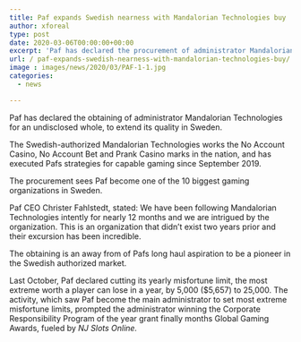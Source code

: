 ```yaml
---
title: Paf expands Swedish nearness with Mandalorian Technologies buy
author: xforeal 
type: post
date: 2020-03-06T00:00:00+00:00
excerpt: 'Paf has declared the procurement of administrator Mandalorian Technologies for an undisclosed entirety, to grow its quality in Sweden '
url: / paf-expands-swedish-nearness-with-mandalorian-technologies-buy/
image : images/news/2020/03/PAF-1-1.jpg
categories:
  - news

---
```

Paf has declared the obtaining of administrator Mandalorian Technologies for an undisclosed whole, to extend its quality in Sweden. 

The Swedish-authorized Mandalorian Technologies works the No Account Casino, No Account Bet and Prank Casino marks in the nation, and has executed Pafs strategies for capable gaming since September 2019. 

The procurement sees Paf become one of the 10 biggest gaming organizations in Sweden. 

Paf CEO Christer Fahlstedt, stated: We have been following Mandalorian Technologies intently for nearly 12 months and we are intrigued by the organization. This is an organization that didn&#8217;t exist two years prior and their excursion has been incredible. 

The obtaining is an away from of Pafs long haul aspiration to be a pioneer in the Swedish authorized market. 

Last October, Paf declared cutting its yearly misfortune limit, the most extreme worth a player can lose in a year, by 5,000 ($5,657) to 25,000. The activity, which saw Paf become the main administrator to set most extreme misfortune limits, prompted the administrator winning the Corporate Responsibility Program of the year grant finally months Global Gaming Awards, fueled by _NJ Slots Online._
